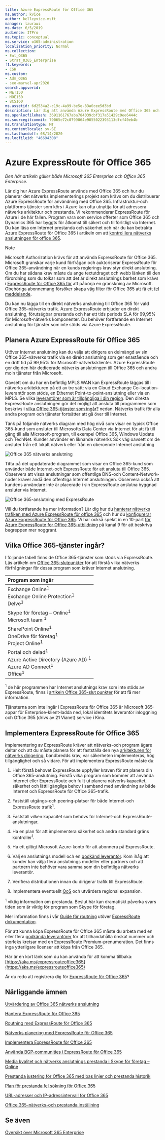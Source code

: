 ```yaml
---
title: Azure ExpressRoute för Office 365
ms.author: kvice
author: kelleyvice-msft
manager: laurawi
ms.date: 6/5/2019
audience: ITPro
ms.topic: conceptual
ms.service: o365-administration
localization_priority: Normal
ms.collection:
- Ent_O365
- Strat_O365_Enterprise
f1.keywords:
- CSH
ms.custom:
- Adm_O365
- seo-marvel-apr2020
search.appverid:
- MET150
- MOE150
- BCS160
ms.assetid: 6d2534a2-c19c-4a99-be5e-33a0cee5d3bd
description: Lär dig att använda Azure ExpressRoute med Office 365 och planera nätverks implementerings projektet om du distribuerar det.
ms.openlocfilehash: 3691161767aba784039cbf317a51429c9ee6444c
ms.sourcegitcommit: 79065e72c0799064e9055022393113dfcf40eb4b
ms.translationtype: MT
ms.contentlocale: sv-SE
ms.lasthandoff: 08/14/2020
ms.locfileid: "46694308"
---
```

# <a name="azure-expressroute-for-office-365"></a>Azure ExpressRoute för Office 365

*Den här artikeln gäller både Microsoft 365 Enterprise och Office 365 Enterprise.*

Lär dig hur Azure ExpressRoute används med Office 365 och hur du planerar det nätverks implementerings projekt som krävs om du distribuerar Azure ExpressRoute för användning med Office 365. Infrastruktur-och plattforms tjänster som körs i Azure kan ofta utnyttja för att adressera nätverks arkitektur och prestanda. Vi rekommenderar ExpressRoute för Azure i de här fallen. Program vara som service offerter som Office 365 och Dynamics 365 har byggts för åtkomst till säkert och tillförlitligt via Internet. Du kan läsa om Internet prestanda och säkerhet och när du kan betrakta Azure ExpressRoute för Office 365 i artikeln om att [kontrol lera nätverks anslutningen för office 365](assessing-network-connectivity.md).

> [!NOTE]
> Microsoft Authorization krävs för att använda ExpressRoute för Office 365. Microsoft granskar varje kund förfrågan och auktoriserar ExpressRoute för Office 365-användning när en kunds reglerings krav styr direkt anslutning. Om du har sådana krav måste du ange textutdraget och webb länken till den förordning som du tolkar som att det är direkt anslutnings barhet som krävs i [ExpressRoute för Office 365 för](https://aka.ms/O365ERReview) att påbörja en granskning av Microsoft. Obehöriga abonnemang försöker skapa väg filter för Office 365 att få ett [fel meddelande](https://support.microsoft.com/kb/3181709).

Du kan nu lägga till en direkt nätverks anslutning till Office 365 för vald Office 365-nätverks trafik. Azure ExpressRoute erbjuder en direkt anslutning, förutsägbar prestanda och har ett tids periods SLA för 99,95% för Microsoft-nätverks komponenter. Du behöver fortfarande en Internet anslutning för tjänster som inte stöds via Azure ExpressRoute.

## <a name="planning-azure-expressroute-for-office-365"></a>Planera Azure ExpressRoute för Office 365

Utöver Internet anslutning kan du välja att dirigera en delmängd av sin Office 365-nätverks trafik via en direkt anslutning som ger enastående och en drift tid på 99,95% för Microsoft-nätverksklienter. Azure ExpressRoute ger dig den här dedicerade nätverks anslutningen till Office 365 och andra moln tjänster från Microsoft.

Oavsett om du har en befintlig MPLS WAN kan ExpressRoute läggas till i nätverks arkitekturen på ett av tre sätt: via en Cloud Exchange Co-location-leverantör som stöds, en Ethernet Point-to-point-anslutning eller via en MPLS. Se vilka [leverantörer som är tillgängliga i din region](https://azure.microsoft.com/documentation/articles/expressroute-locations/). Den direkta ExpressRoute anslutningen gör det möjligt att ansluta till programmen som beskrivs i [vilka Office 365-tjänster som ingår?](azure-expressroute.md#BKMK_WhatDoIGet) nedan. Nätverks trafik för alla andra program och tjänster fortsätter att gå över till Internet.

Tänk på följande nätverks diagram med hög nivå som visar en typisk Office 365-kund som ansluter till Microsofts Data Center via Internet för att få till gång till alla Microsoft-program, till exempel Office 365, Windows Update och TechNet. Kunder använder en liknande nätverks Sök väg oavsett om de ansluter från ett lokalt nätverk eller från en oberoende Internet anslutning.

![Office 365 nätverks anslutning](../media/9d8bc622-4a38-4a3b-a0f3-68657712d460.png)

Titta på det uppdaterade diagrammet som visar en Office 365-kund som använder både Internet-och ExpressRoute för att ansluta till Office 365. Observera att vissa anslutningar som offentliga DNS-och Content-Network-noder kräver ändå den offentliga Internet anslutningen. Observera också att kundens användare inte är placerade i sin ExpressRoute anslutna byggnad ansluter via Internet.

![Office 365-anslutning med ExpressRoute](../media/251788c4-0937-4584-9b2c-df08e11611fc.png)

Vill du fortfarande ha mer information? Lär dig hur du [hanterar nätverks trafiken med Azure ExpressRoute för office 365](https://support.office.com/article/e1da26c6-2d39-4379-af6f-4da213218408) och hur du [konfigurerar Azure ExpressRoute för Office 365](https://azure.microsoft.com/documentation/articles/expressroute-faqs/). Vi har också spelat in en 10-part [för Azure ExpressRoute for Office 365-utbildning](https://channel9.msdn.com/series/aer) på kanal 9 för att beskriva begreppen mer noggrant.

## <a name="what-office-365-services-are-included"></a>Vilka Office 365-tjänster ingår?
<a name="BKMK_WhatDoIGet"> </a>

I följande tabell finns de Office 365-tjänster som stöds via ExpressRoute. Läs artikeln om [Office 365-slutpunkter](https://aka.ms/o365endpoints) för att förstå vilka nätverks förfrågningar för dessa program som kräver Internet anslutning.

|**Program som ingår**|
|:-----|
|Exchange Online<sup>1</sup> <br/> Exchange Online Protection<sup>1</sup> <br/> Delve<sup>1</sup> <br/> |
|Skype för företag – Online<sup>1</sup> <br/> Microsoft team <sup>1</sup> <br/> |
|SharePoint Online<sup>1</sup> <br/> OneDrive för företag<sup>1</sup> <br/> Project Online<sup>1</sup> <br/> |
|Portal och delad<sup>1</sup> <br/> Azure Active Directory (Azure AD) <sup>1</sup> <br/> Azure AD Connect<sup>1</sup> <br/> Office<sup>1</sup> <br/> |

<sup>1</sup> de här programmen har Internet anslutnings krav som inte stöds av ExpressRoute, finns i [artikeln Office 365-slut punkter](https://aka.ms/o365endpoints) för att få mer information.

Tjänsterna som inte ingår i ExpressRoute för Office 365 är Microsoft 365-appar för Enterprise-klient-ladda ned, lokal identitets leverantör inloggning och Office 365 (drivs av 21 Vianet) service i Kina.

## <a name="implementing-expressroute-for-office-365"></a>Implementera ExpressRoute för Office 365

Implementering av ExpressRoute kräver att nätverks-och program ägare deltar och att du måste planera för att fastställa den nya [arkitekturen för nätverks dirigering](https://support.office.com/article/e1da26c6-2d39-4379-af6f-4da213218408), bandbredds krav, var säkerheten implementeras, hög tillgänglighet och så vidare. För att implementera ExpressRoute måste du:

1. Helt förstå behovet ExpressRoute uppfyller kraven för att planera din Office 365-anslutning. Förstå vilka program som kommer att använda Internet eller ExpressRoute och fullt ut planera nätverks kapacitet, säkerhet och lättillgängliga behov i samband med användning av både Internet och ExpressRoute för Office 365-trafik.

2. Fastställ utgångs-och peering-platser för både Internet-och ExpressRoute trafik<sup>1</sup>.

3. Fastställ vilken kapacitet som behövs för Internet-och ExpressRoute-anslutningar.

4. Ha en plan för att implementera säkerhet och andra standard gräns kontroller<sup>1</sup>.

5. Ha ett giltigt Microsoft Azure-konto för att abonnera på ExpressRoute.

6. Välj en anslutnings modell och en [godkänd leverantör](https://azure.microsoft.com/documentation/articles/expressroute-locations/). Kom ihåg att kunder kan välja flera anslutnings modeller eller partners och att partnern inte behöver vara samma som din befintliga nätverks leverantör.

7. Verifiera distributionen innan du dirigerar trafik till ExpressRoute.

8. Implementera eventuellt [QoS](https://support.office.com/article/ExpressRoute-and-QoS-in-Skype-for-Business-Online-20c654da-30ee-4e4f-a764-8b7d8844431d) och utvärdera regional expansion.

<sup>1</sup> viktig information om prestanda. Beslut här kan dramatiskt påverka svars tiden som är viktig för program som Skype för företag.

Mer information finns i vår [Guide för routning](https://support.office.com/article/Routing-with-ExpressRoute-for-Office-365-e1da26c6-2d39-4379-af6f-4da213218408) utöver [ExpressRoute dokumentation](https://azure.microsoft.com/documentation/articles/expressroute-introduction/).

För att kunna köpa ExpressRoute för Office 365 måste du arbeta med en eller flera [godkända leverantörer](https://azure.microsoft.com/documentation/articles/expressroute-locations/) för att tillhandahålla önskat nummer och storleks kretsar med en ExpressRoute Premium-prenumeration. Det finns inga ytterligare licenser att köpa från Office 365.

Här är en kort länk som du kan använda för att komma tillbaka: [https://aka.ms/expressrouteoffice365](https://aka.ms/expressrouteoffice365)

Är du redo att registrera dig för [ExpressRoute för Office 365](https://aka.ms/ert)?

## <a name="related-topics"></a>Närliggande ämnen

[Utvärdering av Office 365 nätverks anslutning](assessing-network-connectivity.md)

[Hantera ExpressRoute för Office 365](managing-expressroute-for-connectivity.md)

[Routning med ExpressRoute för Office 365](routing-with-expressroute.md)

[Nätverks planering med ExpressRoute för Office 365](network-planning-with-expressroute.md)

[Implementera ExpressRoute för Office 365](implementing-expressroute.md)

[Använda BGP-communities i ExpressRoute för Office 365](bgp-communities-in-expressroute.md)

[Media kvalitet och nätverks anslutnings prestanda i Skype för företag – Online](https://support.office.com/article/5fe3e01b-34cf-44e0-b897-b0b2a83f0917)

[Prestanda justering för Office 365 med bas linjer och prestanda historik](performance-tuning-using-baselines-and-history.md)

[Plan för prestanda fel sökning för Office 365](performance-troubleshooting-plan.md)

[URL-adresser och IP-adressintervall för Office 365](urls-and-ip-address-ranges.md)

[Office 365-nätverks-och prestanda inställning](network-planning-and-performance.md)

## <a name="see-also"></a>Se även

[Översikt över Microsoft 365 Enterprise](microsoft-365-overview.md)
